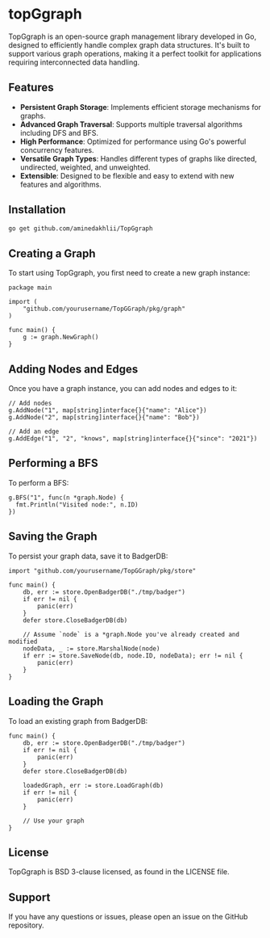 # topGgraph

TopGgraph is an open-source graph management library developed in Go, designed to efficiently handle complex graph data structures. It's built to support various graph operations, making it a perfect toolkit for applications requiring interconnected data handling.

## Features

- **Persistent Graph Storage**: Implements efficient storage mechanisms for graphs.
- **Advanced Graph Traversal**: Supports multiple traversal algorithms including DFS and BFS.
- **High Performance**: Optimized for performance using Go's powerful concurrency features.
- **Versatile Graph Types**: Handles different types of graphs like directed, undirected, weighted, and unweighted.
- **Extensible**: Designed to be flexible and easy to extend with new features and algorithms.

## Installation

```bash
go get github.com/aminedakhlii/TopGgraph
```

## Creating a Graph
To start using TopGgraph, you first need to create a new graph instance:

```
package main

import (
    "github.com/yourusername/TopGGraph/pkg/graph"
)

func main() {
    g := graph.NewGraph()
}

```

## Adding Nodes and Edges
Once you have a graph instance, you can add nodes and edges to it:

```
// Add nodes
g.AddNode("1", map[string]interface{}{"name": "Alice"})
g.AddNode("2", map[string]interface{}{"name": "Bob"})

// Add an edge
g.AddEdge("1", "2", "knows", map[string]interface{}{"since": "2021"})

```

## Performing a BFS
To perform a BFS: 

```
g.BFS("1", func(n *graph.Node) {
  fmt.Println("Visited node:", n.ID)
})
```

## Saving the Graph
To persist your graph data, save it to BadgerDB:

```
import "github.com/yourusername/TopGGraph/pkg/store"

func main() {
    db, err := store.OpenBadgerDB("./tmp/badger")
    if err != nil {
        panic(err)
    }
    defer store.CloseBadgerDB(db)

    // Assume `node` is a *graph.Node you've already created and modified
    nodeData, _ := store.MarshalNode(node)
    if err := store.SaveNode(db, node.ID, nodeData); err != nil {
        panic(err)
    }
}
```

## Loading the Graph
To load an existing graph from BadgerDB:

```
func main() {
    db, err := store.OpenBadgerDB("./tmp/badger")
    if err != nil {
        panic(err)
    }
    defer store.CloseBadgerDB(db)

    loadedGraph, err := store.LoadGraph(db)
    if err != nil {
        panic(err)
    }

    // Use your graph
}
```

## License

TopGgraph is BSD 3-clause licensed, as found in the LICENSE file.

## Support

If you have any questions or issues, please open an issue on the GitHub repository.
